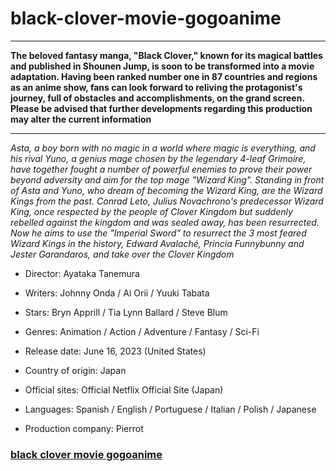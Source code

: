 # black-clover-movie-gogoanime

___

**The beloved fantasy manga, "Black Clover," known for its magical battles and published in Shounen Jump, is soon to be transformed into a movie adaptation. Having been ranked number one in 87 countries and regions as an anime show, fans can look forward to reliving the protagonist's journey, full of obstacles and accomplishments, on the grand screen. Please be advised that further developments regarding this production may alter the current information**

___

*Asta, a boy born with no magic in a world where magic is everything, and his rival Yuno, a genius mage chosen by the legendary 4-leaf Grimoire, have together fought a number of powerful enemies to prove their power beyond adversity and aim for the top mage "Wizard King". Standing in front of Asta and Yuno, who dream of becoming the Wizard King, are the Wizard Kings from the past. Conrad Leto, Julius Novachrono's predecessor Wizard King, once respected by the people of Clover Kingdom but suddenly rebelled against the kingdom and was sealed away, has been resurrected. Now he aims to use the "Imperial Sword" to resurrect the 3 most feared Wizard Kings in the history, Edward Avalaché, Princia Funnybunny and Jester Garandaros, and take over the Clover Kingdom*

+  Director: Ayataka Tanemura

+  Writers: Johnny Onda / Ai Orii / Yuuki Tabata

+  Stars: Bryn Apprill / Tia Lynn Ballard / Steve Blum

+  Genres: Animation / Action / Adventure / Fantasy / Sci-Fi

+  Release date: June 16, 2023 (United States)

+  Country of origin: Japan

+  Official sites: Official Netflix Official Site (Japan)

+  Languages: Spanish / English / Portuguese / Italian / Polish / Japanese

+  Production company: Pierrot

### [black clover movie gogoanime](https://www.bing.com/images/search?view=detailV2&ccid=N7zt7avk&id=2A0D2D386FA40C48047AE48560FDC6D6F155E416&thid=OIP.N7zt7avk2-eGpP5AFMZFWAHaEK&mediaurl=https%3a%2f%2fanime15.com%2fwp-content%2fuploads%2fsites%2f6%2f2021%2f12%2f03%2f7-162.jpg&cdnurl=https%3a%2f%2fth.bing.com%2fth%2fid%2fR.37bcededabe4dbe786a4fe4014c64558%3frik%3dFuRV8dbG%252fWCF5A%26pid%3dImgRaw%26r%3d0&exph=720&expw=1280&q=black+clover+movie+gogoanime+dowmload&simid=608054090064942575&FORM=IRPRST&ck=95DF3F7EE0CBFC1EEC0EA692705E9D05&selectedIndex=26&itb=0)

